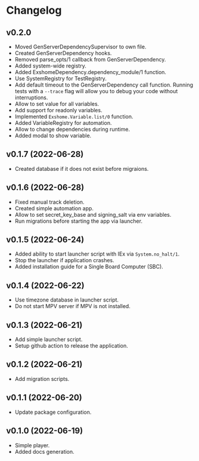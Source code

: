 # Changelog

## v0.2.0
  * Moved GenServerDependencySupervisor to own file.
  * Created GenServerDependency hooks.
  * Removed parse_opts/1 callback from GenServerDependency.
  * Added system-wide registry.
  * Added ExshomeDependency.dependency_module/1 function.
  * Use SystemRegistry for TestRegistry.
  * Add default timeout to the GenServerDependency call function. Running tests with a `--trace` flag will allow you to debug your code without interruptions.
  * Allow to set value for all variables.
  * Add support for readonly variables.
  * Implemented `Exshome.Variable.list/0` function.
  * Added VariableRegistry for automation.
  * Allow to change dependencies during runtime.
  * Added modal to show variable.

## v0.1.7 (2022-06-28)
  * Created database if it does not exist before migraions.

## v0.1.6 (2022-06-28)
  * Fixed manual track deletion.
  * Created simple automation app.
  * Allow to set secret_key_base and signing_salt via env variables.
  * Run migrations before starting the app via launcher.

## v0.1.5 (2022-06-24)
  * Added ability to start launcher script with IEx via `System.no_halt/1`.
  * Stop the launcher if application crashes.
  * Added installation guide for a Single Board Computer (SBC).

## v0.1.4 (2022-06-22)
  * Use timezone database in launcher script.
  * Do not start MPV server if MPV is not installed.

## v0.1.3 (2022-06-21)
  * Add simple launcher script.
  * Setup github action to release the application.

## v0.1.2 (2022-06-21)
  * Add migration scripts.

## v0.1.1 (2022-06-20)
  * Update package configuration.

## v0.1.0 (2022-06-19)
  * Simple player.
  * Added docs generation.
